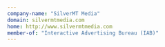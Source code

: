 ```yaml
---
company-name: "SilverMT Media"
domain: silvermtmedia.com
home: http://www.silvermtmedia.com
member-of: "Interactive Advertising Bureau (IAB)"
---
```




